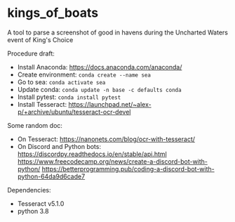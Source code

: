 # kings_of_boats
A tool to parse a screenshot of good in havens during the Uncharted Waters event of King's Choice


Procedure draft:
- Install Anaconda: https://docs.anaconda.com/anaconda/
- Create environment: `conda create --name sea`
- Go to sea: `conda activate sea`
- Update conda: `conda update -n base -c defaults conda`
- Install pytest: `conda install pytest`
- Install Tesseract: https://launchpad.net/~alex-p/+archive/ubuntu/tesseract-ocr-devel


Some random doc:
- On Tesseract: https://nanonets.com/blog/ocr-with-tesseract/
- On Discord and Python bots: https://discordpy.readthedocs.io/en/stable/api.html
https://www.freecodecamp.org/news/create-a-discord-bot-with-python/
https://betterprogramming.pub/coding-a-discord-bot-with-python-64da9d6cade7

Dependencies:
- Tesseract v5.1.0
- python 3.8


